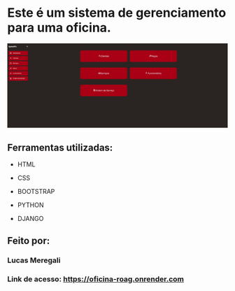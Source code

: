 # Este é um sistema de gerenciamento para uma oficina.

![image](https://github.com/Meregali-bat/assets/blob/18b2217d7efd853939562d0196aeee1dd709d794/Captura%20da%20Web_5-12-2023_212953_oficina-roag.onrender.com.jpeg)

## Ferramentas utilizadas:

* HTML
  
* CSS
  
* BOOTSTRAP
  
* PYTHON
  
* DJANGO

## Feito por:

### Lucas Meregali

### Link de acesso: https://oficina-roag.onrender.com
